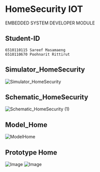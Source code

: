 # HomeSecurity IOT

EMBEDDED SYSTEM DEVELOPER MODULE

## Student-ID
```
6510110115 Sareef Masamaeng
6510110670 Poohnarit Rittirut
```
## Simulator_HomeSecurity
![Simulator_HomeSecurity](https://github.com/user-attachments/assets/6ecefeca-2be2-4810-a80a-44912401d53d)
## Schematic_HomeSecurity
![Schematic_HomeSecurity (1)](https://github.com/user-attachments/assets/ee1b97ce-7701-4f82-b933-ee904e22031c)
## Model_Home
![ModelHome](https://github.com/user-attachments/assets/09478cf4-40fe-4ef5-9819-b1f6d25db910)
## Prototype Home
![Image](https://github.com/user-attachments/assets/53fb24c2-fa18-43dd-b3c3-178a4d41271c)
![Image](https://github.com/user-attachments/assets/7412239b-e99b-41fa-99de-775314ec3b05)
